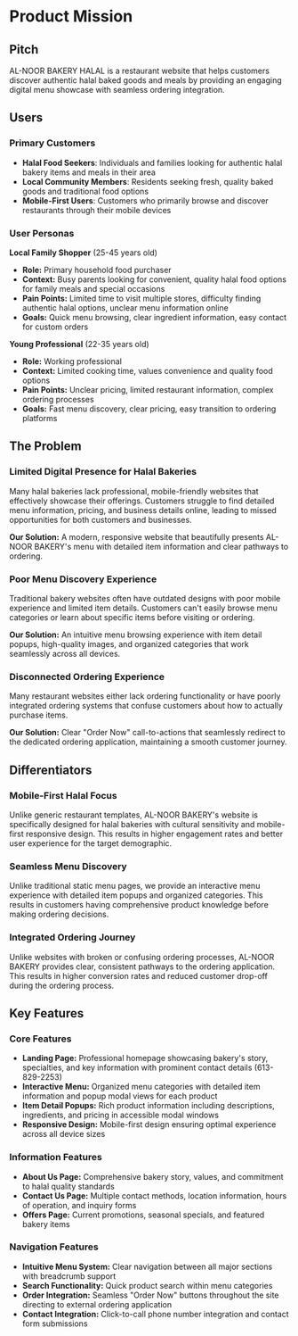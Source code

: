 # Product Mission

## Pitch

AL-NOOR BAKERY HALAL is a restaurant website that helps customers discover authentic halal baked goods and meals by providing an engaging digital menu showcase with seamless ordering integration.

## Users

### Primary Customers

- **Halal Food Seekers**: Individuals and families looking for authentic halal bakery items and meals in their area
- **Local Community Members**: Residents seeking fresh, quality baked goods and traditional food options
- **Mobile-First Users**: Customers who primarily browse and discover restaurants through their mobile devices

### User Personas

**Local Family Shopper** (25-45 years old)
- **Role:** Primary household food purchaser
- **Context:** Busy parents looking for convenient, quality halal food options for family meals and special occasions
- **Pain Points:** Limited time to visit multiple stores, difficulty finding authentic halal options, unclear menu information online
- **Goals:** Quick menu browsing, clear ingredient information, easy contact for custom orders

**Young Professional** (22-35 years old)
- **Role:** Working professional
- **Context:** Limited cooking time, values convenience and quality food options
- **Pain Points:** Unclear pricing, limited restaurant information, complex ordering processes
- **Goals:** Fast menu discovery, clear pricing, easy transition to ordering platforms

## The Problem

### Limited Digital Presence for Halal Bakeries

Many halal bakeries lack professional, mobile-friendly websites that effectively showcase their offerings. Customers struggle to find detailed menu information, pricing, and business details online, leading to missed opportunities for both customers and businesses.

**Our Solution:** A modern, responsive website that beautifully presents AL-NOOR BAKERY's menu with detailed item information and clear pathways to ordering.

### Poor Menu Discovery Experience

Traditional bakery websites often have outdated designs with poor mobile experience and limited item details. Customers can't easily browse menu categories or learn about specific items before visiting or ordering.

**Our Solution:** An intuitive menu browsing experience with item detail popups, high-quality images, and organized categories that work seamlessly across all devices.

### Disconnected Ordering Experience

Many restaurant websites either lack ordering functionality or have poorly integrated ordering systems that confuse customers about how to actually purchase items.

**Our Solution:** Clear "Order Now" call-to-actions that seamlessly redirect to the dedicated ordering application, maintaining a smooth customer journey.

## Differentiators

### Mobile-First Halal Focus

Unlike generic restaurant templates, AL-NOOR BAKERY's website is specifically designed for halal bakeries with cultural sensitivity and mobile-first responsive design. This results in higher engagement rates and better user experience for the target demographic.

### Seamless Menu Discovery

Unlike traditional static menu pages, we provide an interactive menu experience with detailed item popups and organized categories. This results in customers having comprehensive product knowledge before making ordering decisions.

### Integrated Ordering Journey

Unlike websites with broken or confusing ordering processes, AL-NOOR BAKERY provides clear, consistent pathways to the ordering application. This results in higher conversion rates and reduced customer drop-off during the ordering process.

## Key Features

### Core Features

- **Landing Page:** Professional homepage showcasing bakery's story, specialties, and key information with prominent contact details (613-829-2253)
- **Interactive Menu:** Organized menu categories with detailed item information and popup modal views for each product
- **Item Detail Popups:** Rich product information including descriptions, ingredients, and pricing in accessible modal windows
- **Responsive Design:** Mobile-first design ensuring optimal experience across all device sizes

### Information Features

- **About Us Page:** Comprehensive bakery story, values, and commitment to halal quality standards
- **Contact Us Page:** Multiple contact methods, location information, hours of operation, and inquiry forms
- **Offers Page:** Current promotions, seasonal specials, and featured bakery items

### Navigation Features

- **Intuitive Menu System:** Clear navigation between all major sections with breadcrumb support
- **Search Functionality:** Quick product search within menu categories
- **Order Integration:** Seamless "Order Now" buttons throughout the site directing to external ordering application
- **Contact Integration:** Click-to-call phone number integration and contact form submissions